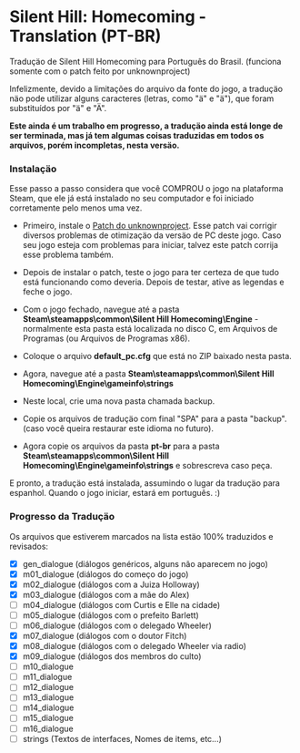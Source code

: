 # Silent Hill: Homecoming - Translation (PT-BR)

Traduçäo de Silent Hill Homecoming para Português do Brasil. (funciona somente com o patch feito por unknownproject)

Infelizmente, devido a limitações do arquivo da fonte do jogo, a traduçäo näo pode utilizar alguns caracteres (letras, como "ä" e "ä"), que foram substituídos por "ä" e "Ä".

**Este ainda é um trabalho em progresso, a traduçäo ainda está longe de ser terminada, mas já tem algumas coisas traduzidas em todos os arquivos, porém incompletas, nesta versäo.**




### Instalaçäo

Esse passo a passo considera que você COMPROU o jogo na plataforma Steam, que ele já está instalado no seu computador e foi iniciado corretamente pelo menos uma vez.


- Primeiro, instale o [Patch do unknownproject](https://unknownproject.github.io/silent_hill). Esse patch vai corrigir diversos problemas de otimizaçäo da versäo de PC deste jogo. Caso seu jogo esteja com problemas para iniciar, talvez este patch corrija esse problema também.

- Depois de instalar o patch, teste o jogo para ter certeza de que tudo está funcionando como deveria. Depois de testar, ative as legendas e feche o jogo.

- Com o jogo fechado, navegue até a pasta **Steam\steamapps\common\Silent Hill Homecoming\Engine** - normalmente esta pasta está localizada no disco C, em Arquivos de Programas (ou Arquivos de Programas x86).

- Coloque o arquivo **default_pc.cfg** que está no ZIP baixado nesta pasta. 

- Agora, navegue até a pasta **Steam\steamapps\common\Silent Hill Homecoming\Engine\gameinfo\strings**

- Neste local, crie uma nova pasta chamada backup.

- Copie os arquivos de traduçäo com final "SPA" para a pasta "backup". (caso você queira restaurar este idioma no futuro).

- Agora copie os arquivos da pasta **pt-br** para a pasta **Steam\steamapps\common\Silent Hill Homecoming\Engine\gameinfo\strings** e sobrescreva caso peça.


E pronto, a traduçäo está instalada, assumindo o lugar da traduçäo para espanhol. Quando o jogo iniciar, estará em português. :)




### Progresso da Traduçäo

Os arquivos que estiverem marcados na lista estäo 100% traduzidos e revisados:

- [x] gen_dialogue (diálogos genéricos, alguns não aparecem no jogo)
- [x] m01_dialogue (diálogos do começo do jogo)
- [x] m02_dialogue (diálogos com a Juiza Holloway)
- [x] m03_dialogue (diálogos com a mãe do Alex)
- [ ] m04_dialogue (diálogos com Curtis e Elle na cidade)
- [ ] m05_dialogue (diálogos com o prefeito Barlett)
- [ ] m06_dialogue (diálogos com o delegado Wheeler)
- [x] m07_dialogue (diálogos com o doutor Fitch)
- [x] m08_dialogue (diálogos com o delegado Wheeler via radio)
- [x] m09_dialogue (diálogos dos membros do culto)
- [ ] m10_dialogue
- [ ] m11_dialogue
- [ ] m12_dialogue
- [ ] m13_dialogue
- [ ] m14_dialogue
- [ ] m15_dialogue
- [ ] m16_dialogue
- [ ] strings      (Textos de interfaces, Nomes de items, etc...)
